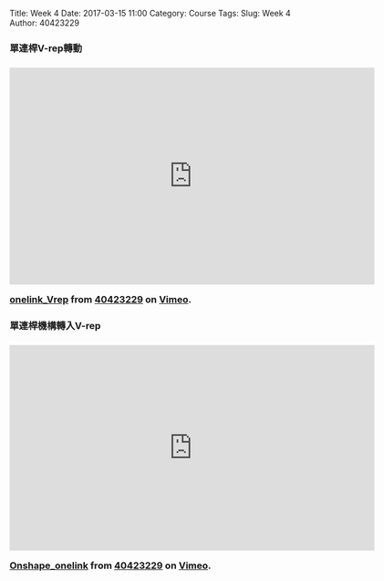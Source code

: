 Title: Week 4
Date: 2017-03-15 11:00
Category: Course
Tags: 
Slug: Week 4
Author: 40423229

<h3>單連桿V-rep轉動<h3>

<iframe src="https://player.vimeo.com/video/209399782" width="640" height="380" frameborder="0" webkitallowfullscreen mozallowfullscreen allowfullscreen></iframe>
<p><a href="https://vimeo.com/209399782">onelink_Vrep</a> from <a href="https://vimeo.com/user47808963">40423229</a> on <a href="https://vimeo.com">Vimeo</a>.</p>


<h3>單連桿機構轉入V-rep<h3>

<iframe src="https://player.vimeo.com/video/209087190" width="640" height="360" frameborder="0" webkitallowfullscreen mozallowfullscreen allowfullscreen></iframe>
<p><a href="https://vimeo.com/209087190">Onshape_onelink</a> from <a href="https://vimeo.com/user47808963">40423229</a> on <a href="https://vimeo.com">Vimeo</a>.</p>